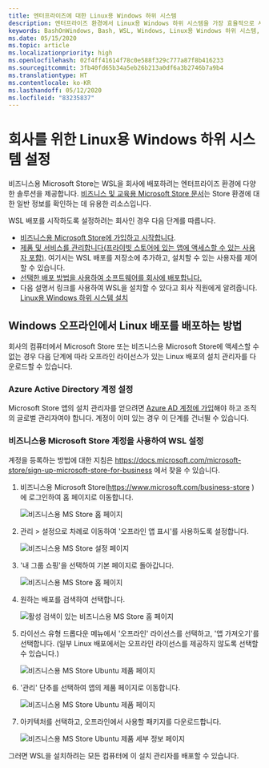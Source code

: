 ```yaml
---
title: 엔터프라이즈에 대한 Linux용 Windows 하위 시스템
description: 엔터프라이즈 환경에서 Linux용 Windows 하위 시스템을 가장 효율적으로 사용하는 방법에 대한 리소스 및 지침입니다.
keywords: BashOnWindows, Bash, WSL, Windows, Linux용 Windows 하위 시스템, Windows 하위 시스템, Ubuntu, Debian, Suse, Windows 10, 엔터프라이즈, 배포, 오프라인, 패키징, 저장소, 배포, 설치, 설치
ms.date: 05/15/2020
ms.topic: article
ms.localizationpriority: high
ms.openlocfilehash: 02f4ff41614f78c0e588f329c777a87f8b416233
ms.sourcegitcommit: 3fb40fd65b34a5eb26b213a0df6a3b2746b7a9b4
ms.translationtype: HT
ms.contentlocale: ko-KR
ms.lasthandoff: 05/12/2020
ms.locfileid: "83235837"
---
```

# <a name="set-up-windows-subsystem-for-linux-for-your-enterprise-company"></a>회사를 위한 Linux용 Windows 하위 시스템 설정

비즈니스용 Microsoft Store는 WSL을 회사에 배포하려는 엔터프라이즈 환경에 다양한 솔루션을 제공합니다. [비즈니스 및 교육용 Microsoft Store 문서](https://docs.microsoft.com/microsoft-store/)는 Store 환경에 대한 일반 정보를 확인하는 데 유용한 리소스입니다.

WSL 배포를 시작하도록 설정하려는 회사인 경우 다음 단계를 따릅니다.

* [비즈니스용 Microsoft Store에 가입하고 시작합니다](https://docs.microsoft.com/microsoft-store/sign-up-microsoft-store-for-business-overview).
* [제품 및 서비스를 관리합니다(프라이빗 스토어에 있는 앱에 액세스할 수 있는 사용자 포함)](https://docs.microsoft.com/microsoft-store/manage-apps-microsoft-store-for-business-overview). 여기서는 WSL 배포를 저장소에 추가하고, 설치할 수 있는 사용자를 제어할 수 있습니다.
* [선택한 배포 방법을 사용하여 소프트웨어를 회사에 배포합니다.](https://docs.microsoft.com/microsoft-store/distribute-apps-to-your-employees-microsoft-store-for-business)
* 다음 설명서 링크를 사용하여 WSL을 설치할 수 있다고 회사 직원에게 알려줍니다. [Linux용 Windows 하위 시스템 설치](./install-win10.md)

## <a name="how-to-distribute-a-linux-distribution-on-windows-offline"></a>Windows 오프라인에서 Linux 배포를 배포하는 방법

회사의 컴퓨터에서 Microsoft Store 또는 비즈니스용 Microsoft Store에 액세스할 수 없는 경우 다음 단계에 따라 오프라인 라이선스가 있는 Linux 배포의 설치 관리자를 다운로드할 수 있습니다.

### <a name="set-up-an-azure-active-directory-account"></a>Azure Active Directory 계정 설정

Microsoft Store 앱의 설치 관리자를 얻으려면 [Azure AD 계정에 가입](https://docs.microsoft.com/azure/active-directory/fundamentals/sign-up-organization?WT.mc_id=windows-c9-niner)해야 하고 조직의 글로벌 관리자여야 합니다. 계정이 이미 있는 경우 이 단계를 건너뛸 수 있습니다.

### <a name="set-up-wsl-using-your-microsoft-store-for-business-account"></a>비즈니스용 Microsoft Store 계정을 사용하여 WSL 설정

계정을 등록하는 방법에 대한 지침은 https://docs.microsoft.com/microsoft-store/sign-up-microsoft-store-for-business 에서 찾을 수 있습니다.

1. 비즈니스용 Microsoft Store(https://www.microsoft.com/business-store )에 로그인하여 홈 페이지로 이동합니다.

    ![비즈니스용 MS Store 홈 페이지](media/offlineinstallscreens/1-screen.png)

2. 관리 > 설정으로 차례로 이동하여 '오프라인 앱 표시'를 사용하도록 설정합니다.

    ![비즈니스용 MS Store 설정 페이지](media/offlineinstallscreens/2-screen.png)

3. '내 그룹 쇼핑'을 선택하여 기본 페이지로 돌아갑니다.

    ![비즈니스용 MS Store 홈 페이지](media/offlineinstallscreens/1-screen.png)

4. 원하는 배포를 검색하여 선택합니다.

    ![활성 검색이 있는 비즈니스용 MS Store 홈 페이지](media/offlineinstallscreens/3-screen.png)

5. 라이선스 유형 드롭다운 메뉴에서 '오프라인' 라이선스를 선택하고, '앱 가져오기'를 선택합니다. (일부 Linux 배포에서는 오프라인 라이선스를 제공하지 않도록 선택할 수 있습니다.)

    ![비즈니스용 MS Store Ubuntu 제품 페이지](media/offlineinstallscreens/4-screen.png)

6. '관리' 단추를 선택하여 앱의 제품 페이지로 이동합니다.

    ![비즈니스용 MS Store Ubuntu 제품 페이지](media/offlineinstallscreens/5-screen.png)

7. 아키텍처를 선택하고, 오프라인에서 사용할 패키지를 다운로드합니다.

    ![비즈니스용 MS Store Ubuntu 제품 세부 정보 페이지](media/offlineinstallscreens/6-screen.png)

그러면 WSL을 설치하려는 모든 컴퓨터에 이 설치 관리자를 배포할 수 있습니다.
